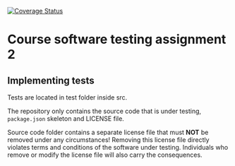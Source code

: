 [![Coverage Status](https://coveralls.io/repos/github/nopelius/SoftwareTestingAssignment2/badge.svg?branch=main)](https://coveralls.io/github/nopelius/SoftwareTestingAssignment2?branch=main)

# Course software testing assignment 2

## Implementing tests 

Tests are located in test folder inside src.

The repository only contains the source code that is under testing, `package.json` skeleton
and LICENSE file.

Source code folder contains a separate license file that must **NOT** be removed under any circumstances!
Removing this license file directly violates terms and conditions of the software under testing.
Individuals who remove or modify the license file will also carry the consequences.
